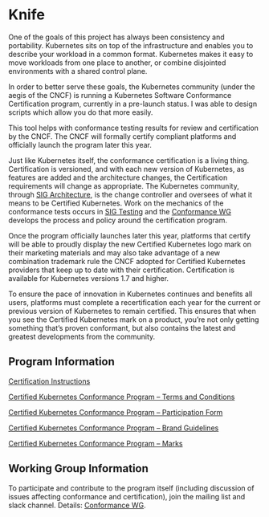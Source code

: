 #  Knife



One of the goals of this project has always been consistency and portability. Kubernetes sits on top of the infrastructure and enables you to describe your workload in a common format. Kubernetes makes it easy to move workloads from one place to another, or combine disjointed environments with a shared control plane.

In order to better serve these goals, the Kubernetes community (under the aegis of the CNCF) is
running a Kubernetes Software Conformance Certification program, currently in a pre-launch status. I was able to design scripts which allow you do that more easily. 

This tool helps with conformance testing results for review and certification by the CNCF. The CNCF will formally certify compliant platforms and officially launch the program later this year.

Just like Kubernetes itself, the conformance certification is a living thing. Certification is versioned, and with each new version of Kubernetes, as features are added and the architecture changes, the Certification requirements will change as appropriate. The Kubernetes community, through [SIG Architecture](https://github.com/kubernetes/community/tree/master/sig-architecture), is the change controller and oversees of what it means to be Certified Kubernetes. Work on the mechanics of the conformance tests occurs in [SIG Testing](https://github.com/kubernetes/community/tree/master/sig-testing) and the [Conformance WG](README-WG.md) develops the process and policy around the certification program.

Once the program officially launches later this year, platforms that certify will be able to proudly display the new Certified Kubernetes logo mark on their marketing materials and may also take advantage of a new combination trademark rule the CNCF adopted for Certified Kubernetes providers that keep up to date with their certification. Certification is available for Kubernetes versions 1.7 and higher.

To ensure the pace of innovation in Kubernetes continues and benefits all users, platforms must complete a recertification each year for the current or previous version of Kubernetes to remain certified. This ensures that when you see the Certified Kubernetes mark on a product, you’re not only getting something that’s proven conformant, but also contains the latest and greatest developments from the community.

## Program Information

[Certification Instructions](instructions.md)

[Certified Kubernetes Conformance Program – Terms and Conditions](https://github.com/cncf/k8s-conformance/blob/master/terms-conditions/Certified_Kubernetes_Terms.md)

[Certified Kubernetes Conformance Program – Participation Form](https://github.com/cncf/k8s-conformance/blob/master/participation-form/Certified_Kubernetes_Form.md)

[Certified Kubernetes Conformance Program – Brand Guidelines](https://github.com/cncf/artwork/blob/master/kubernetes/certified-kubernetes/certified-kubernetes-brand-guide.pdf)

[Certified Kubernetes Conformance Program – Marks](https://github.com/cncf/artwork/tree/master/kubernetes/certified-kubernetes/)

## Working Group Information

To participate and contribute to the program itself (including discussion of
issues affecting conformance and certification), join the mailing list and
slack channel. Details: [Conformance WG](README-WG.md).
